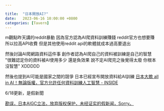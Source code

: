```yaml
---

title:  "日本開放AI?"
date:   2023-06-16 10:00:00 +0800
categories: [Tavern]
---
```


m觀點昨天講的reddit暴動 因為官方認為AI爬資料訓練賺錢 reddit官方也想要賺 所以拉高API收費 但是其他使用reddit api的軟體就成本過高要退出

然後討論AI爬網路資料這件事 創作者認為AI爬自己的資料被訓練是自己的智慧  
"很難認定你的資料被AI使用多少 還是負效果  說不定AI爬完之後覺得太廢 你根本沒智慧" XDDDDD

然後也提到AI可能是國家之間的競爭 日本已經宣布開放資料給AI訓練
[日本大膽 all in AI！無論版權，官方允許任何資料訓練人工智慧 - INSIDE](https://www.inside.com.tw/article/31820-Japan-AI-copyright)

6/18更新，是假新聞

[勘误，日本AIGC立法，放弃版权保护，未经证实的假新闻，Sorry。](https://www.youtube.com/watch?v=NjvRIxQaPgM)

